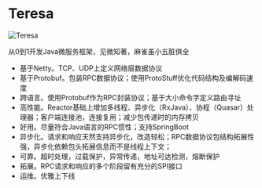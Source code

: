 # Teresa
![Teresa](https://img.alicdn.com/tfs/TB1sgYxc9slXu8jSZFuXXXg7FXa-1078-602.jpg)

从0到1开发Java微服务框架，见微知著，麻雀虽小五脏俱全

- 基于Netty。TCP、UDP上定义网络层数据协议
- 基于Protobuf。包装RPC数据协议；使用ProtoStuff优化代码结构及编解码速度
- 跨语言。使用Protobuf作为RPC封装协议；基于大小命令字定义路由寻址
-  高性能。Reactor基础上增加多线程、异步化（RxJava）、协程（Quasar）处理器；客户端连接池，连接复用；减少包传递时的内存拷贝
- 好用。尽量符合Java语言的RPC惯性；支持SpringBoot
- 异步化。请求和响应天然支持异步化，改造轻松；RPC数据协议包结构拓展性强，异步化依赖包头拓展信息而不是线程上下文；
- 可靠。超时处理，过载保护，异常传递，地址可达检测，熔断保护
- 拓展。RPC请求和响应的多个阶段留有充分的SPI接口
- 运维。优雅上下线